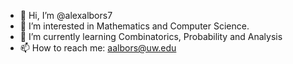 - 👋 Hi, I’m @alexalbors7
- 👀 I’m interested in Mathematics and Computer Science.
- 🌱 I’m currently learning Combinatorics, Probability and Analysis
- 📫 How to reach me: aalbors@uw.edu

<!---
alexalbors7/alexalbors7 is a ✨ special ✨ repository because its `README.md` (this file) appears on your GitHub profile.
You can click the Preview link to take a look at your changes.
--->
